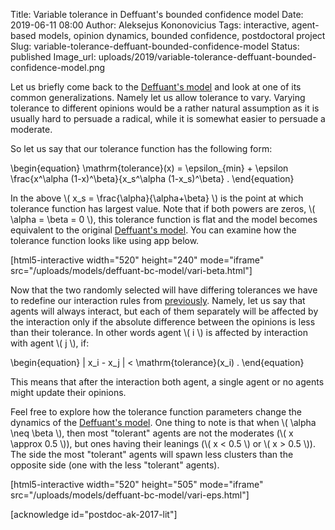 Title: Variable tolerance in Deffuant's bounded confidence model
Date: 2019-06-11 08:00
Author: Aleksejus Kononovicius
Tags: interactive, agent-based models, opinion dynamics, bounded confidence, postdoctoral project
Slug: variable-tolerance-deffuant-bounded-confidence-model
Status: published
Image_url: uploads/2019/variable-tolerance-deffuant-bounded-confidence-model.png

Let us briefly come back to the [Deffuant's model]({filename}/articles/2019/deffuant-bounded-confidence-model.md)
and look at one of its common generalizations. Namely let us allow tolerance to
vary. Varying tolerance to different opinions would be a rather natural
assumption as it is usually hard to persuade a radical, while it is somewhat
easier to persuade a moderate.<!--more-->

So let us say that our tolerance function has the following form:

\begin{equation}
\mathrm{tolerance}(x) = \epsilon\_{min} + \epsilon \frac{x^\alpha (1-x)^\beta}{x\_s^\alpha (1-x\_s)^\beta} .
\end{equation}

In the above \\\( x\_s = \frac{\alpha}{\alpha+\beta} \\\) is the point at which
tolerance function has largest value. Note that if both powers are zeros,
\\\( \alpha = \beta = 0 \\\), this tolerance function is flat and the model
becomes equivalent to the original [Deffuant's model]({filename}/articles/2019/deffuant-bounded-confidence-model.md).
You can examine how the tolerance function looks like using app below.

[html5-interactive width="520" height="240" mode="iframe"
src="/uploads/models/deffuant-bc-model/vari-beta.html"]

Now that the two randomly selected will have differing tolerances we have to
redefine our interaction rules from [previously]({filename}/articles/2019/deffuant-bounded-confidence-model.md).
Namely, let us say that agents will always interact, but each of them separately
will be affected by the interaction only if the absolute difference between the
opinions is less than their tolerance. In other words agent \\\( i \\\) is
affected by interaction with agent \\\( j \\\), if:

\begin{equation}
| x\_i - x\_j | < \mathrm{tolerance}(x\_i) .
\end{equation}

This means that after the interaction both agent, a single agent or no agents
might update their opinions.

Feel free to explore how the tolerance function parameters change the dynamics
of the [Deffuant's model]({filename}/articles/2019/deffuant-bounded-confidence-model.md). One
thing to note is that when \\\( \alpha \neq \beta \\\), then most "tolerant"
agents are not the moderates (\\\( x \approx 0.5 \\\)), but ones having their
leanings (\\\( x < 0.5 \\\) or \\\( x > 0.5 \\\)). The side the most "tolerant"
agents will spawn less clusters than the opposite side (one with the less
"tolerant" agents).

[html5-interactive width="520" height="505" mode="iframe"
src="/uploads/models/deffuant-bc-model/vari-eps.html"]

[acknowledge id="postdoc-ak-2017-lit"]
